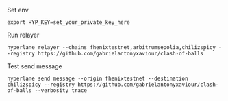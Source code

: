 Set env

`export HYP_KEY=set_your_private_key_here`

Run relayer

`hyperlane relayer --chains fhenixtestnet,arbitrumsepolia,chilizspicy --registry https://github.com/gabrielantonyxaviour/clash-of-balls`

Test send message

`hyperlane send message --origin fhenixtestnet --destination chilizspicy --registry https://github.com/gabrielantonyxaviour/clash-of-balls --verbosity trace`
